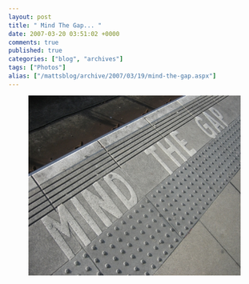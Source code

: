 ```yaml
---
layout: post
title: " Mind The Gap... "
date: 2007-03-20 03:51:02 +0000
comments: true
published: true
categories: ["blog", "archives"]
tags: ["Photos"]
alias: ["/mattsblog/archive/2007/03/19/mind-the-gap.aspx"]
---
```

<!-- more -->

<figure><img height="360" alt="Mind the Gap!" src="/images/MindTheGap_ECE6/IMG_3097%5B5%5D.jpg" width="480"></figure>
